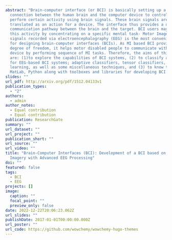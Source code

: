 ```yaml
---
abstract: "Brain-computer interface (or BCI) is basically setting up a
  connection between the human brain and the computer device to control or to
  perform certain activity using brain signals. These brain signals are
  translated as an action for a device. The interface thus provides a one-to-one
  communication pathway between the brain and the target. BCI users may control
  this activity by concentrating on a specific mental task- Motor Imagery (MI)-
  signals recorded via electroencephalography (EEG) is the most convenient basis
  for designing brain-computer interfaces (BCIs). As MI based BCI provides high
  degree of freedom, it helps motor disabled people to communicate with the
  device by performing sequence of MI tasks. Therefore, the aims of this paper
  are: (1)to explore the capabilities of BCI systems, (2) to classify algorithms
  for EEG-based BCI systems; adaptive classifiers, tensor classifiers, and deep
  learning, as well as some miscellaneous techniques, and (3) to know the use of
  MatLab, Python along with toolboxes and libraries for developing BCI systems."
slides: ""
url_pdf: http://arxiv.org/pdf/1512.04133v1
publication_types:
  - "2"
authors:
  - admin
author_notes:
  - Equal contribution
  - Equal contribution
publication: ResearchGate
summary: ""
url_dataset: ""
url_project: ""
publication_short: ""
url_source: ""
url_video: ""
title: "Brain-Computer Interfaces (BCI): Development of a BCI based on Motor
  Imagery with Advanced EEG Processing"
doi: ""
featured: false
tags:
  - BCI
  - EEG
projects: []
image:
  caption: ""
  focal_point: ""
  preview_only: false
date: 2022-12-22T20:06:23.062Z
url_slides: ""
publishDate: 2017-01-01T00:00:00.000Z
url_poster: ""
url_code: https://github.com/wowchemy/wowchemy-hugo-themes
---
```

